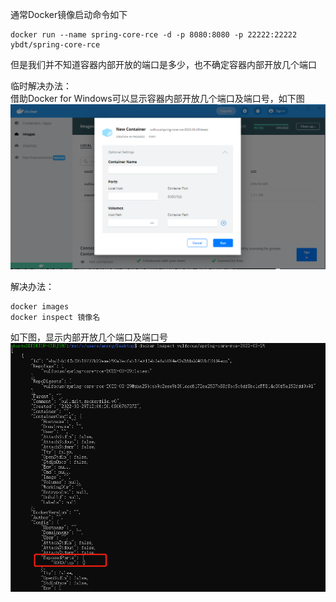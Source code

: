 通常Docker镜像启动命令如下
```
docker run --name spring-core-rce -d -p 8080:8080 -p 22222:22222 ybdt/spring-core-rce
```
但是我们并不知道容器内部开放的端口是多少，也不确定容器内部开放几个端口

临时解决办法：  
借助Docker for Windows可以显示容器内部开放几个端口及端口号，如下图  
![image](./image/01.png)

解决办法：
```
docker images
docker inspect 镜像名
```
如下图，显示内部开放几个端口及端口号
![image](./image/02.png)
